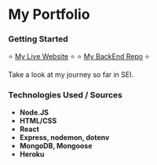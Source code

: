 # My Portfolio

### Getting Started

:star: [My Live Website][mywebsite] :star:
:star: [My BackEnd Repo][backend] :star:

Take a look at my journey so far in SEI.

### Technologies Used / Sources

- **Node.JS**
- **HTML/CSS**
- **React**
- **Express, nodemon, dotenv**
- **MongoDB, Mongoose**
- **Heroku**

[mywebsite]: https://cv-sei-express-react-lab.netlify.app/
[backend]: https://github.com/vchedeline/express-react-lab-backend
